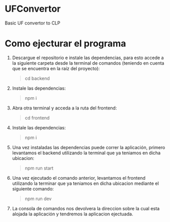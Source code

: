 # UFConvertor
Basic UF convertor to CLP
# Como ejecturar el programa
1. Descargue el repositorio e instale las dependencias, para esto accede a la siguiente carpeta desde la terminal de comandos (teniendo en cuenta que se encuentra en la raíz del proyecto):
   >cd backend
2. Instale las dependencias:
   > npm i
3. Abra otra terminal y acceda a la ruta del frontend:
   > cd frontend
4. Instale las dependencias:
   > npm i
5. Una vez instaladas las dependencias puede correr la aplicación, primero levantamos el backend utilizando la terminal que ya teniamos en dicha ubicacion:
   > npm run start
6. Una vez ejecutado el comando anterior, levantamos el frontend utilizando la terminar que ya teniamos en dicha ubicacion mediante el siguiente comando:
   > npm run dev
7. La consola de comandos nos devolvera la direccion sobre la cual esta alojada la aplicación y tendremos la aplicacion ejectuada.
